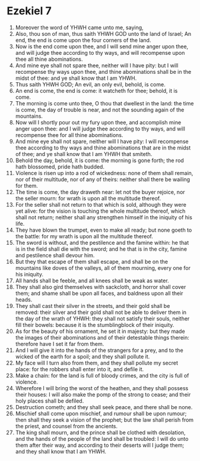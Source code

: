 ﻿# Ezekiel 7
1. Moreover the word of YHWH came unto me, saying, 
2. Also, thou son of man, thus saith YHWH GOD unto the land of Israel; An end, the end is come upon the four corners of the land. 
3. Now is the end come upon thee, and I will send mine anger upon thee, and will judge thee according to thy ways, and will recompense upon thee all thine abominations. 
4. And mine eye shall not spare thee, neither will I have pity: but I will recompense thy ways upon thee, and thine abominations shall be in the midst of thee: and ye shall know that I am YHWH. 
5. Thus saith YHWH GOD; An evil, an only evil, behold, is come. 
6. An end is come, the end is come: it watcheth for thee; behold, it is come. 
7. The morning is come unto thee, O thou that dwellest in the land: the time is come, the day of trouble is near, and not the sounding again of the mountains. 
8. Now will I shortly pour out my fury upon thee, and accomplish mine anger upon thee: and I will judge thee according to thy ways, and will recompense thee for all thine abominations. 
9. And mine eye shall not spare, neither will I have pity: I will recompense thee according to thy ways and thine abominations that are in the midst of thee; and ye shall know that I am YHWH that smiteth. 
10. Behold the day, behold, it is come: the morning is gone forth; the rod hath blossomed, pride hath budded. 
11. Violence is risen up into a rod of wickedness: none of them shall remain, nor of their multitude, nor of any of theirs: neither shall there be wailing for them. 
12. The time is come, the day draweth near: let not the buyer rejoice, nor the seller mourn: for wrath is upon all the multitude thereof. 
13. For the seller shall not return to that which is sold, although they were yet alive: for the vision is touching the whole multitude thereof, which shall not return; neither shall any strengthen himself in the iniquity of his life. 
14. They have blown the trumpet, even to make all ready; but none goeth to the battle: for my wrath is upon all the multitude thereof. 
15. The sword is without, and the pestilence and the famine within: he that is in the field shall die with the sword; and he that is in the city, famine and pestilence shall devour him. 
16.  But they that escape of them shall escape, and shall be on the mountains like doves of the valleys, all of them mourning, every one for his iniquity. 
17. All hands shall be feeble, and all knees shall be weak as water. 
18. They shall also gird themselves with sackcloth, and horror shall cover them; and shame shall be upon all faces, and baldness upon all their heads. 
19. They shall cast their silver in the streets, and their gold shall be removed: their silver and their gold shall not be able to deliver them in the day of the wrath of YHWH: they shall not satisfy their souls, neither fill their bowels: because it is the stumblingblock of their iniquity. 
20.  As for the beauty of his ornament, he set it in majesty: but they made the images of their abominations and of their detestable things therein: therefore have I set it far from them. 
21. And I will give it into the hands of the strangers for a prey, and to the wicked of the earth for a spoil; and they shall pollute it. 
22. My face will I turn also from them, and they shall pollute my secret place: for the robbers shall enter into it, and defile it. 
23.  Make a chain: for the land is full of bloody crimes, and the city is full of violence. 
24. Wherefore I will bring the worst of the heathen, and they shall possess their houses: I will also make the pomp of the strong to cease; and their holy places shall be defiled. 
25. Destruction cometh; and they shall seek peace, and there shall be none. 
26. Mischief shall come upon mischief, and rumour shall be upon rumour; then shall they seek a vision of the prophet; but the law shall perish from the priest, and counsel from the ancients. 
27. The king shall mourn, and the prince shall be clothed with desolation, and the hands of the people of the land shall be troubled: I will do unto them after their way, and according to their deserts will I judge them; and they shall know that I am YHWH. 
